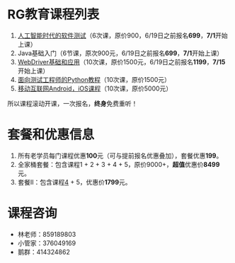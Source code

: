 # RG教育课程列表
1. [人工智能时代的软件测试](人工智能时代的软件测试.md)（6次课，原价900，6/19日之前报名**699**，**7/1**开始上课）
2. Java基础入门（6节课，原次900元，6/19日之前报名**699**，**7/1**开始上课）
3. [WebDriver基础和应用](WebDriver基础和应用.md)（10次课，原价1500元，6/19日之前报名**1199**，**7/15**开始上课）
2. [面向测试工程师的Python教程](面向测试工程师的Python教程.md)（10次课，原价1500元）
3. [移动互联网Android，iOS课程](移动互联网课程.md)（10次课，原价5000元）

所以课程滚动开课，一次报名，**终身**免费重听！

# 套餐和优惠信息
1. 所有老学员每门课程优惠**100**元（可与提前报名优惠叠加），套餐优惠**199**。
2. 全家桶套餐：包含课程1 + 2 + 3 + 4 + 5，原价9000+，**超值**优惠价**8499**元。
4. 套餐II：包含课程[4](WebDriver基础和应用.md) + 5，优惠价**1799**元。

# 课程咨询
- 林老师：859189803
- 小管家：376049169
- 鹅群：414324862
